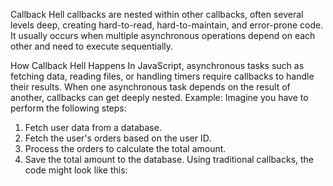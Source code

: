 Callback Hell callbacks are nested within other callbacks, often several levels deep, creating hard-to-read, hard-to-maintain, and error-prone code. It usually occurs when multiple asynchronous operations depend on each other and need to execute sequentially.

How Callback Hell Happens
In JavaScript, asynchronous tasks such as fetching data, reading files, or handling timers require callbacks to handle their results. When one asynchronous task depends on the result of another, callbacks can get deeply nested.
Example:
Imagine you have to perform the following steps:
1.	Fetch user data from a database.
2.	Fetch the user's orders based on the user ID.
3.	Process the orders to calculate the total amount.
4.	Save the total amount to the database.
Using traditional callbacks, the code might look like this:
